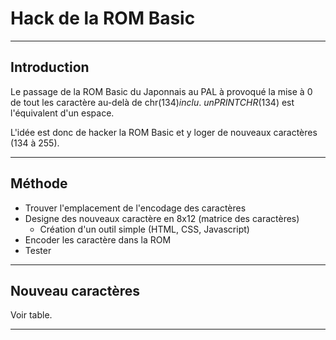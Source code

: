 # Hack de la ROM Basic

___
## Introduction

Le passage de la ROM Basic du Japonnais au PAL à provoqué la mise à 0 de tout les caractère au-delà de chr$(134) inclu.\
un PRINT CHR$(134) est l'équivalent d'un espace.

L'idée est donc de hacker la ROM Basic et y loger de nouveaux caractères (134 à 255).

___
## Méthode

- Trouver l'emplacement de l'encodage des caractères
- Designe des nouveaux caractère en 8x12 (matrice des caractères)
  - Création d'un outil simple (HTML, CSS, Javascript)
- Encoder les caractère dans la ROM
- Tester

___
## Nouveau caractères

Voir table.

___
